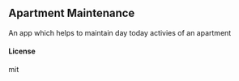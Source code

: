## Apartment Maintenance

An app which helps to maintain day today activies of an apartment

#### License

mit